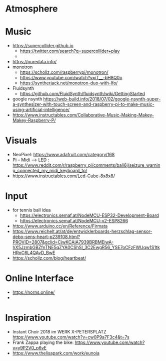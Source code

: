 # Atmosphere

# Music
- https://supercollider.github.io
	- https://twitter.com/search?q=supercollider+play
	- 
- https://puredata.info/
- monotron
	- https://schollz.com/raspberrypi/monotron/
	- https://www.youtube.com/watch?v=iT__-bH8Q0o
	- https://syntherjack.net/monotron-duo-with-lfo/
- Fluidsynth
	- https://github.com/FluidSynth/fluidsynth/wiki/GettingStarted
- google nsynth https://web-build.info/2018/07/02/google-nsynth-super-a-synthesizer-with-touch-screen-and-raspberry-pi-to-make-music-using-artificial-intelligence/
- https://www.instructables.com/Collaborative-Music-Making-Makey-Makey-Raspberry-P/
# Visuals
- NeoPixel: https://www.adafruit.com/category/168
- Pi – Midi --> LED : https://www.reddit.com/r/raspberry_pi/comments/bali6j/seizure_warning_connected_my_midi_keyboard_to/
- https://www.instructables.com/Led-Cube-8x8x8/
# Input
- for tennis ball idea
	- https://electronics.semaf.at/NodeMCU-ESP32-Development-Board
	- https://electronics.semaf.at/NodeMCU-v2-ESP8266
- https://www.arduino.cc/en/Reference/Firmata
- https://www.reichelt.at/at/de/entwicklerboards-herzschlag-sensor-debo-sens-heart-p239108.html?PROVID=2807&gclid=CjwKCAiA7939BRBMEiwA-hX5JzmbGBZfnTNE5qZYA0CShSl_3C2EwgR56_YSE7oCFzFWUqw1S1tkHRoC6L4QAvD_BwE
- https://schollz.com/blog/heartbeat/

# Online Interface
- https://norns.online/
- 

# Inspiration
- Instant Choir 2018 im WERK X-PETERSPLATZ https://www.youtube.com/watch?v=cw0P9a7F3c4&t=7s
- Frank Zappa playing the bike: https://www.youtube.com/watch?v=y9P2V0_p6vE
- https://www.thelisapark.com/work/eunoia

